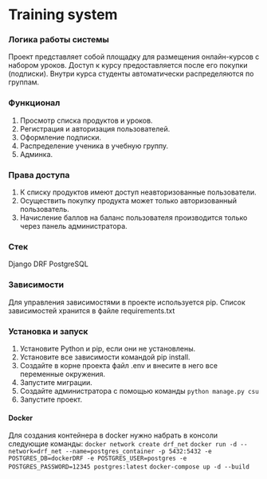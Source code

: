 # Training system

### Логика работы системы
Проект представляет собой площадку для размещения онлайн-курсов с набором уроков.
Доступ к курсу предоставляется после его покупки (подписки). 
Внутри курса студенты автоматически распределяются по группам.

### Функционал
1. Просмотр списка продуктов и уроков.
2. Регистрация и авторизация пользователей.
3. Оформление подписки.
4. Распределение ученика в учебную группу.
5. Админка.

### Права доступа
1. К списку продуктов имеют доступ неавторизованные пользователи. 
2. Осуществить покупку продукта может только авторизованный пользователь.
3. Начисление баллов на баланс пользователя производится только через панель администратора. 

### Стек
Django
DRF
PostgreSQL

### Зависимости
Для управления зависимостями в проекте используется pip. 
Список зависимостей хранится в файле requirements.txt

### Установка и запуск
1. Установите Python и pip, если они не установлены.
2. Установите все зависимости командой pip install.
3. Создайте в корне проекта файл .env и внесите в него все переменные окружения.
4. Запустите миграции.
5. Создайте администратора с помощью команды `python manage.py csu`
6. Запустите проект.

#### Docker
Для создания контейнера в docker нужно набрать в консоли следующие команды:
`docker network create drf_net`
`docker run -d --network=drf_net --name=postgres_container -p 5432:5432 -e POSTGRES_DB=dockerDRF -e POSTGRES_USER=postgres -e POSTGRES_PASSWORD=12345 postgres:latest`
`docker-compose up -d --build`
